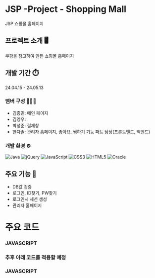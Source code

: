 # JSP -Project - Shopping Mall
JSP 쇼핑몰 홈페이지

## 프로젝트 소개 🖥️
쿠팡을 참고하여 만든 쇼핑몰 홈페이지

## 개발 기간 ⏱️
24.04.15 - 24.05.13

### 맴버 구성 🧑‍🤝‍🧑
- 김종민: 메인 페이지
- 김영우:
- 박성준: 결제창
- 한다솔: 관리자 홈페이지, 좋아요, 찜하기 기능 파트 담당(프론트앤드, 백앤드)

### 개발 환경 ⚙️
![Java](https://img.shields.io/badge/java-%23ED8B00.svg?style=for-the-badge&logo=openjdk&logoColor=white)
![jQuery](https://img.shields.io/badge/jquery-%230769AD.svg?style=for-the-badge&logo=jquery&logoColor=white)
![JavaScript](https://img.shields.io/badge/javascript-%23323330.svg?style=for-the-badge&logo=javascript&logoColor=%23F7DF1E)
![CSS3](https://img.shields.io/badge/css3-%231572B6.svg?style=for-the-badge&logo=css3&logoColor=white)
![HTML5](https://img.shields.io/badge/html5-%23E34F26.svg?style=for-the-badge&logo=html5&logoColor=white)
![Oracle](https://img.shields.io/badge/Oracle-F80000?style=for-the-badge&logo=oracle&logoColor=white)

## 주요 기능 📌
- DB값 겅증
- 로그인, ID찾기, PW찾기
- 로그인시 세션 생성
- 관리자 홈페이지
# 주요 코드
### JAVASCRIPT
   
    
### 추후 아래 코드를 적용할 예정


### JAVASCRIPT
